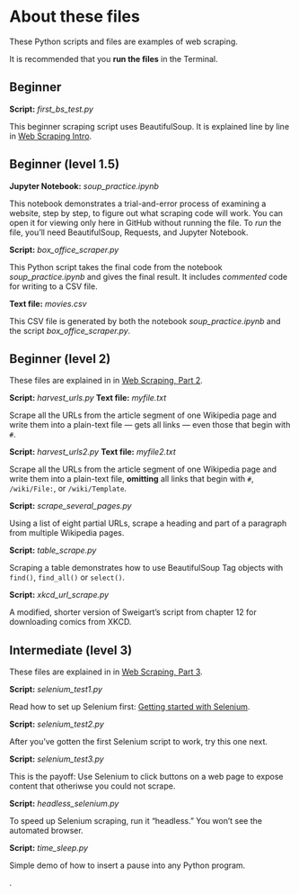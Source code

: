 # About these files

These Python scripts and files are examples of web scraping.

It is recommended that you **run the files** in the Terminal.

## Beginner

**Script:** *first_bs_test.py*

This beginner scraping script uses BeautifulSoup. It is explained line by line in [Web Scraping Intro](https://python-adv-web-apps.readthedocs.io/en/latest/scraping.html).

## Beginner (level 1.5)

**Jupyter Notebook:** *soup_practice.ipynb*

This notebook demonstrates a trial-and-error process of examining a website, step by step, to figure out what scraping code will work. You can open it for viewing only here in GitHub without running the file. To *run* the file, you’ll need BeautifulSoup, Requests, and Jupyter Notebook.

**Script:** *box_office_scraper.py*

This Python script takes the final code from the notebook *soup_practice.ipynb* and gives the final result. It includes *commented* code for writing to a CSV file.

**Text file:** *movies.csv*

This CSV file is generated by both the notebook *soup_practice.ipynb* and the script *box_office_scraper.py*.

## Beginner (level 2)

These files are explained in in [Web Scraping, Part 2](https://python-adv-web-apps.readthedocs.io/en/latest/scraping2.html).

**Script:** *harvest_urls.py*
**Text file:** *myfile.txt*

Scrape all the URLs from the article segment of one Wikipedia page
   and write them into a plain-text file &mdash; gets all links &mdash; even
   those that begin with `#`.

**Script:** *harvest_urls2.py*
**Text file:** *myfile2.txt*

Scrape all the URLs from the article segment of one Wikipedia page
   and write them into a plain-text file, **omitting** all links that
   begin with `#`, `/wiki/File:`, or `/wiki/Template`.

**Script:** *scrape_several_pages.py*

Using a list of eight partial URLs, scrape a heading and part of a paragraph from multiple Wikipedia pages.

**Script:** *table_scrape.py*

Scraping a table demonstrates how to use BeautifulSoup Tag objects with `find()`, `find_all()` or `select()`.

**Script:** *xkcd_url_scrape.py*

A modified, shorter version of Sweigart’s script from chapter 12 for downloading comics from XKCD.

## Intermediate (level 3)

These files are explained in in [Web Scraping, Part 3](https://python-adv-web-apps.readthedocs.io/en/latest/scraping3.html).

**Script:** *selenium_test1.py*

Read how to set up Selenium first: [Getting started with Selenium](http://bit.ly/selenium-intro).

**Script:** *selenium_test2.py*

After you’ve gotten the first Selenium script to work, try this one next.

**Script:** *selenium_test3.py*

This is the payoff: Use Selenium to click buttons on a web page to expose content that otheriwse you could not scrape.

**Script:** *headless_selenium.py*

To speed up Selenium scraping, run it “headless.” You won’t see the automated browser.

**Script:** *time_sleep.py*

Simple demo of how to insert a pause into any Python program.

.
